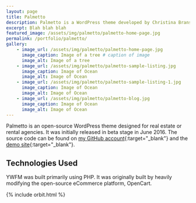```yaml
---
layout: page
title: Palmetto
description: Palmetto is a WordPress theme developed by Christina Branson.
excerpt: Blah blah blah
featured_image: /assets/img/palmetto/palmetto-home-page.jpg
permalink: /portfolio/palmetto/
gallery:
    - image_url: /assets/img/palmetto/palmetto-home-page.jpg
      image_caption: Image of a tree # caption of image
      image_alt: Image of a tree
    - image_url: /assets/img/palmetto/palmetto-sample-listing.jpg
      image_caption: Image of Ocean
      image_alt: Image of Ocean      
    - image_url: /assets/img/palmetto/palmetto-sample-listing-1.jpg
      image_caption: Image of Ocean
      image_alt: Image of Ocean    
    - image_url: /assets/img/palmetto/palmetto-blog.jpg
      image_caption: Image of Ocean
      image_alt: Image of Ocean     
---
```


Palmetto is an open-source WordPress theme designed for real estate or rental agencies. It was initially released in beta stage in June 2016. 
The source code can be found on [my GitHub account](https://github.com/christinabranson){:target="_blank"} and the [demo site](http://christinabranson.github.io/palmetto){:target="_blank"}.

## Technologies Used
YWFM was built primarily using PHP. It was originally built by heavily modifying the open-source eCommerce platform, OpenCart.



{% include orbit.html %}